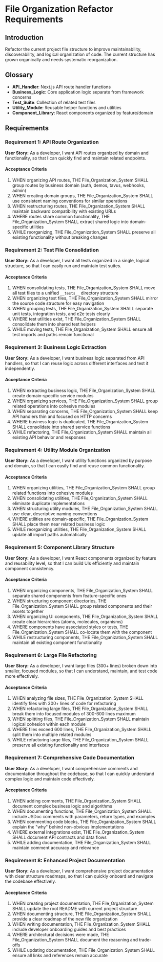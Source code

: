 # File Organization Refactor Requirements

## Introduction

Refactor the current project file structure to improve maintainability, discoverability, and logical organization of code. The current structure has grown organically and needs systematic reorganization.

## Glossary

- **API_Handler**: Next.js API route handler functions
- **Business_Logic**: Core application logic separate from framework concerns
- **Test_Suite**: Collection of related test files
- **Utility_Module**: Reusable helper functions and utilities
- **Component_Library**: React components organized by feature/domain

## Requirements

### Requirement 1: API Route Organization

**User Story:** As a developer, I want API routes organized by domain and functionality, so that I can quickly find and maintain related endpoints.

#### Acceptance Criteria

1. WHEN organizing API routes, THE File_Organization_System SHALL group routes by business domain (auth, demos, tavus, webhooks, admin)
2. WHEN creating domain groups, THE File_Organization_System SHALL use consistent naming conventions for similar operations
3. WHEN restructuring routes, THE File_Organization_System SHALL maintain backward compatibility with existing URLs
4. WHERE routes share common functionality, THE File_Organization_System SHALL extract shared logic into domain-specific utilities
5. WHILE reorganizing, THE File_Organization_System SHALL preserve all existing functionality without breaking changes

### Requirement 2: Test File Consolidation

**User Story:** As a developer, I want all tests organized in a single, logical structure, so that I can easily run and maintain test suites.

#### Acceptance Criteria

1. WHEN consolidating tests, THE File_Organization_System SHALL move all test files to a unified `__tests__` directory structure
2. WHEN organizing test files, THE File_Organization_System SHALL mirror the source code structure for easy navigation
3. WHEN grouping tests, THE File_Organization_System SHALL separate unit tests, integration tests, and e2e tests clearly
4. WHERE test utilities exist, THE File_Organization_System SHALL consolidate them into shared test helpers
5. WHILE moving tests, THE File_Organization_System SHALL ensure all test imports and paths remain functional

### Requirement 3: Business Logic Extraction

**User Story:** As a developer, I want business logic separated from API handlers, so that I can reuse logic across different interfaces and test it independently.

#### Acceptance Criteria

1. WHEN extracting business logic, THE File_Organization_System SHALL create domain-specific service modules
2. WHEN organizing services, THE File_Organization_System SHALL group related operations into cohesive modules
3. WHEN separating concerns, THE File_Organization_System SHALL keep API handlers thin and focused on HTTP concerns
4. WHERE business logic is duplicated, THE File_Organization_System SHALL consolidate into shared service functions
5. WHILE refactoring, THE File_Organization_System SHALL maintain all existing API behavior and responses

### Requirement 4: Utility Module Organization

**User Story:** As a developer, I want utility functions organized by purpose and domain, so that I can easily find and reuse common functionality.

#### Acceptance Criteria

1. WHEN organizing utilities, THE File_Organization_System SHALL group related functions into cohesive modules
2. WHEN consolidating utilities, THE File_Organization_System SHALL eliminate duplicate implementations
3. WHEN structuring utility modules, THE File_Organization_System SHALL use clear, descriptive naming conventions
4. WHERE utilities are domain-specific, THE File_Organization_System SHALL place them near related business logic
5. WHILE reorganizing utilities, THE File_Organization_System SHALL update all import paths automatically

### Requirement 5: Component Library Structure

**User Story:** As a developer, I want React components organized by feature and reusability level, so that I can build UIs efficiently and maintain component consistency.

#### Acceptance Criteria

1. WHEN organizing components, THE File_Organization_System SHALL separate shared components from feature-specific ones
2. WHEN structuring component directories, THE File_Organization_System SHALL group related components and their assets together
3. WHEN organizing UI components, THE File_Organization_System SHALL create clear hierarchies (atoms, molecules, organisms)
4. WHERE components have associated styles or tests, THE File_Organization_System SHALL co-locate them with the component
5. WHILE restructuring components, THE File_Organization_System SHALL maintain all existing component functionality

### Requirement 6: Large File Refactoring

**User Story:** As a developer, I want large files (300+ lines) broken down into smaller, focused modules, so that I can understand, maintain, and test code more effectively.

#### Acceptance Criteria

1. WHEN analyzing file sizes, THE File_Organization_System SHALL identify files with 300+ lines of code for refactoring
2. WHEN refactoring large files, THE File_Organization_System SHALL break them into focused modules of 300-600 lines maximum
3. WHEN splitting files, THE File_Organization_System SHALL maintain logical cohesion within each module
4. WHERE files exceed 600 lines, THE File_Organization_System SHALL split them into multiple related modules
5. WHILE refactoring large files, THE File_Organization_System SHALL preserve all existing functionality and interfaces

### Requirement 7: Comprehensive Code Documentation

**User Story:** As a developer, I want comprehensive comments and documentation throughout the codebase, so that I can quickly understand complex logic and maintain code effectively.

#### Acceptance Criteria

1. WHEN adding comments, THE File_Organization_System SHALL document complex business logic and algorithms
2. WHEN documenting functions, THE File_Organization_System SHALL include JSDoc comments with parameters, return types, and examples
3. WHEN commenting code blocks, THE File_Organization_System SHALL explain the "why" behind non-obvious implementations
4. WHERE external integrations exist, THE File_Organization_System SHALL document API contracts and data flows
5. WHILE adding documentation, THE File_Organization_System SHALL maintain comment accuracy and relevance

### Requirement 8: Enhanced Project Documentation

**User Story:** As a developer, I want comprehensive project documentation with clear structure roadmaps, so that I can quickly onboard and navigate the codebase effectively.

#### Acceptance Criteria

1. WHEN creating project documentation, THE File_Organization_System SHALL update the root README with current project structure
2. WHEN documenting structure, THE File_Organization_System SHALL provide a clear roadmap of the new file organization
3. WHEN writing documentation, THE File_Organization_System SHALL include developer onboarding guides and best practices
4. WHERE architectural decisions were made, THE File_Organization_System SHALL document the reasoning and trade-offs
5. WHILE updating documentation, THE File_Organization_System SHALL ensure all links and references remain accurate